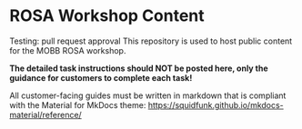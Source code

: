 # ROSA Workshop Content

Testing: pull request approval
This repository is used to host public content for the MOBB ROSA workshop.

**The detailed task instructions should NOT be posted here, only the guidance for customers to complete each task!**

All customer-facing guides must be written in markdown that is compliant with the Material for MkDocs theme: https://squidfunk.github.io/mkdocs-material/reference/

